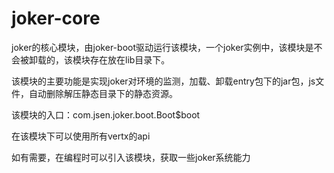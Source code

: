# joker-core

joker的核心模块，由joker-boot驱动运行该模块，一个joker实例中，该模块是不会被卸载的，该模块存在放在lib目录下。

该模块的主要功能是实现joker对环境的监测，加载、卸载entry包下的jar包，js文件，自动删除解压静态目录下的静态资源。

该模块的入口：com.jsen.joker.boot.Boot$boot

在该模块下可以使用所有vertx的api

如有需要，在编程时可以引入该模块，获取一些joker系统能力